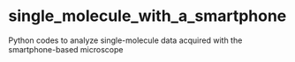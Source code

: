 # single_molecule_with_a_smartphone
Python codes to analyze single-molecule data acquired with the smartphone-based microscope
